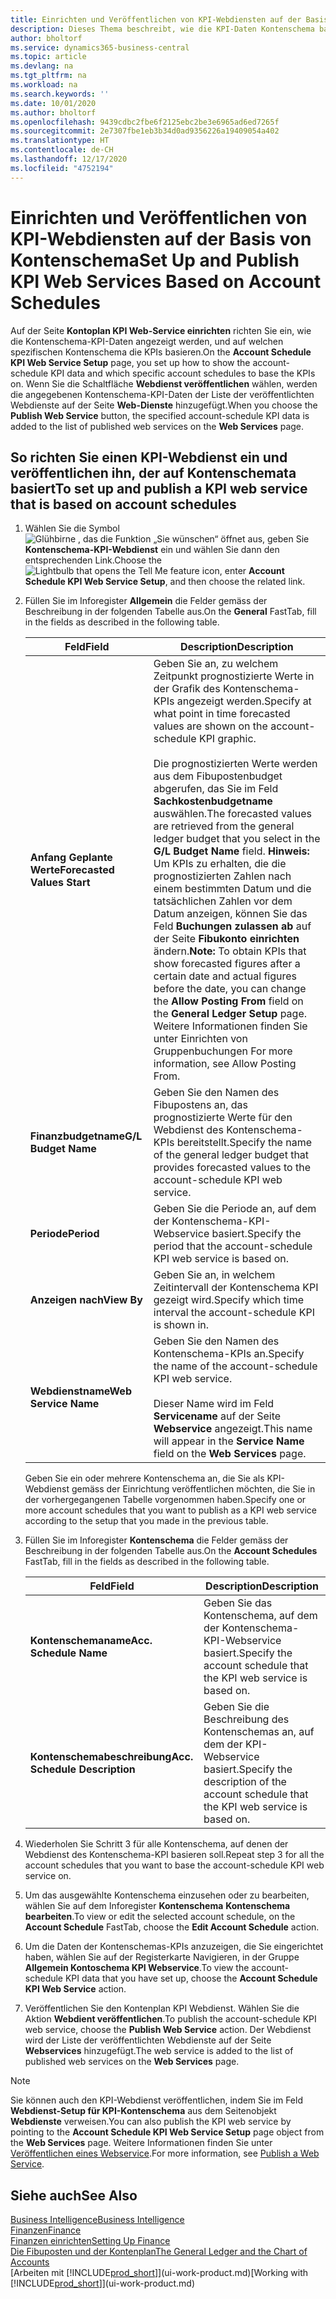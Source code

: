 ```yaml
---
title: Einrichten und Veröffentlichen von KPI-Webdiensten auf der Basis von Kontenschema | Microsoft Docs
description: Dieses Thema beschreibt, wie die KPI-Daten Kontenschema basierend auf bestimmte Kontenschema angezeigt werden.
author: bholtorf
ms.service: dynamics365-business-central
ms.topic: article
ms.devlang: na
ms.tgt_pltfrm: na
ms.workload: na
ms.search.keywords: ''
ms.date: 10/01/2020
ms.author: bholtorf
ms.openlocfilehash: 9439cdbc2fbe6f2125ebc2be3e6965ad6ed7265f
ms.sourcegitcommit: 2e7307fbe1eb3b34d0ad9356226a19409054a402
ms.translationtype: HT
ms.contentlocale: de-CH
ms.lasthandoff: 12/17/2020
ms.locfileid: "4752194"
---
```

# <a name="set-up-and-publish-kpi-web-services-based-on-account-schedules"></a><span data-ttu-id="84e63-103">Einrichten und Veröffentlichen von KPI-Webdiensten auf der Basis von Kontenschema</span><span class="sxs-lookup"><span data-stu-id="84e63-103">Set Up and Publish KPI Web Services Based on Account Schedules</span></span>
<span data-ttu-id="84e63-104">Auf der Seite **Kontoplan KPI Web-Service einrichten** richten Sie ein, wie die Kontenschema-KPI-Daten angezeigt werden, und auf welchen spezifischen Kontenschema die KPIs basieren.</span><span class="sxs-lookup"><span data-stu-id="84e63-104">On the **Account Schedule KPI Web Service Setup** page, you set up how to show the account-schedule KPI data and which specific account schedules to base the KPIs on.</span></span> <span data-ttu-id="84e63-105">Wenn Sie die Schaltfläche **Webdienst veröffentlichen** wählen, werden die angegebenen Kontenschema-KPI-Daten der Liste der veröffentlichten Webdienste auf der Seite **Web-Dienste** hinzugefügt.</span><span class="sxs-lookup"><span data-stu-id="84e63-105">When you choose the **Publish Web Service** button, the specified account-schedule KPI data is added to the list of published web services on the **Web Services** page.</span></span>  

## <a name="to-set-up-and-publish-a-kpi-web-service-that-is-based-on-account-schedules"></a><span data-ttu-id="84e63-106">So richten Sie einen KPI-Webdienst ein und veröffentlichen ihn, der auf Kontenschemata basiert</span><span class="sxs-lookup"><span data-stu-id="84e63-106">To set up and publish a KPI web service that is based on account schedules</span></span>  
1.  <span data-ttu-id="84e63-107">Wählen Sie die Symbol ![Glühbirne , das die Funktion „Sie wünschen“ öffnet](media/ui-search/search_small.png "Tell Me-Funktion") aus, geben Sie **Kontenschema-KPI-Webdienst** ein und wählen Sie dann den entsprechenden Link.</span><span class="sxs-lookup"><span data-stu-id="84e63-107">Choose the ![Lightbulb that opens the Tell Me feature](media/ui-search/search_small.png "Tell me what you want to do") icon, enter **Account Schedule KPI Web Service Setup**, and then choose the related link.</span></span>  
2.  <span data-ttu-id="84e63-108">Füllen Sie im Inforegister **Allgemein** die Felder gemäss der Beschreibung in der folgenden Tabelle aus.</span><span class="sxs-lookup"><span data-stu-id="84e63-108">On the **General** FastTab, fill in the fields as described in the following table.</span></span>  

    |<span data-ttu-id="84e63-109">Feld</span><span class="sxs-lookup"><span data-stu-id="84e63-109">Field</span></span>|<span data-ttu-id="84e63-110">Description</span><span class="sxs-lookup"><span data-stu-id="84e63-110">Description</span></span>|  
    |---------------------------------|---------------------------------------|  
    |<span data-ttu-id="84e63-111">**Anfang Geplante Werte**</span><span class="sxs-lookup"><span data-stu-id="84e63-111">**Forecasted Values Start**</span></span>|<span data-ttu-id="84e63-112">Geben Sie an, zu welchem Zeitpunkt prognostizierte Werte in der Grafik des Kontenschema-KPIs angezeigt werden.</span><span class="sxs-lookup"><span data-stu-id="84e63-112">Specify at what point in time forecasted values are shown on the account-schedule KPI graphic.</span></span><br /><br /> <span data-ttu-id="84e63-113">Die prognostizierten Werte werden aus dem Fibupostenbudget abgerufen, das Sie im Feld **Sachkostenbudgetname** auswählen.</span><span class="sxs-lookup"><span data-stu-id="84e63-113">The forecasted values are retrieved from the general ledger budget that you select in the **G/L Budget Name** field.</span></span> <span data-ttu-id="84e63-114">**Hinweis:**  Um KPIs zu erhalten, die die prognostizierten Zahlen nach einem bestimmten Datum und die tatsächlichen Zahlen vor dem Datum anzeigen, können Sie das Feld **Buchungen zulassen ab** auf der Seite **Fibukonto einrichten** ändern.</span><span class="sxs-lookup"><span data-stu-id="84e63-114">**Note:**  To obtain KPIs that show forecasted figures after a certain date and actual figures before the date, you can change the **Allow Posting From** field on the **General Ledger Setup** page.</span></span> <span data-ttu-id="84e63-115">Weitere Informationen finden Sie unter Einrichten von Gruppenbuchungen </span><span class="sxs-lookup"><span data-stu-id="84e63-115">For more information, see Allow Posting From.</span></span>|  
    |<span data-ttu-id="84e63-116">**Finanzbudgetname**</span><span class="sxs-lookup"><span data-stu-id="84e63-116">**G/L Budget Name**</span></span>|<span data-ttu-id="84e63-117">Geben Sie den Namen des Fibupostens an, das prognostizierte Werte für den Webdienst des Kontenschema-KPIs bereitstellt.</span><span class="sxs-lookup"><span data-stu-id="84e63-117">Specify the name of the general ledger budget that provides forecasted values to the account-schedule KPI web service.</span></span>|  
    |<span data-ttu-id="84e63-118">**Periode**</span><span class="sxs-lookup"><span data-stu-id="84e63-118">**Period**</span></span>|<span data-ttu-id="84e63-119">Geben Sie die Periode an, auf dem der Kontenschema-KPI-Webservice basiert.</span><span class="sxs-lookup"><span data-stu-id="84e63-119">Specify the period that the account-schedule KPI web service is based on.</span></span>|  
    |<span data-ttu-id="84e63-120">**Anzeigen nach**</span><span class="sxs-lookup"><span data-stu-id="84e63-120">**View By**</span></span>|<span data-ttu-id="84e63-121">Geben Sie an, in welchem Zeitintervall der Kontenschema KPI gezeigt wird.</span><span class="sxs-lookup"><span data-stu-id="84e63-121">Specify which time interval the account-schedule KPI is shown in.</span></span>|  
    |<span data-ttu-id="84e63-122">**Webdienstname**</span><span class="sxs-lookup"><span data-stu-id="84e63-122">**Web Service Name**</span></span>|<span data-ttu-id="84e63-123">Geben Sie den Namen des Kontenschema-KPIs an.</span><span class="sxs-lookup"><span data-stu-id="84e63-123">Specify the name of the account-schedule KPI web service.</span></span><br /><br /> <span data-ttu-id="84e63-124">Dieser Name wird im Feld **Servicename** auf der Seite **Webservice** angezeigt.</span><span class="sxs-lookup"><span data-stu-id="84e63-124">This name will appear in the **Service Name** field on the **Web Services** page.</span></span>|  

    <span data-ttu-id="84e63-125">Geben Sie ein oder mehrere Kontenschema an, die Sie als KPI-Webdienst gemäss der Einrichtung veröffentlichen möchten, die Sie in der vorhergegangenen Tabelle vorgenommen haben.</span><span class="sxs-lookup"><span data-stu-id="84e63-125">Specify one or more account schedules that you want to publish as a KPI web service according to the setup that you made in the previous table.</span></span>  

3.  <span data-ttu-id="84e63-126">Füllen Sie im Inforegister **Kontenschema** die Felder gemäss der Beschreibung in der folgenden Tabelle aus.</span><span class="sxs-lookup"><span data-stu-id="84e63-126">On the **Account Schedules** FastTab, fill in the fields as described in the following table.</span></span>  

    |<span data-ttu-id="84e63-127">Feld</span><span class="sxs-lookup"><span data-stu-id="84e63-127">Field</span></span>|<span data-ttu-id="84e63-128">Description</span><span class="sxs-lookup"><span data-stu-id="84e63-128">Description</span></span>|  
    |---------------------------------|---------------------------------------|  
    |<span data-ttu-id="84e63-129">**Kontenschemaname**</span><span class="sxs-lookup"><span data-stu-id="84e63-129">**Acc. Schedule Name**</span></span>|<span data-ttu-id="84e63-130">Geben Sie das Kontenschema, auf dem der Kontenschema-KPI-Webservice basiert.</span><span class="sxs-lookup"><span data-stu-id="84e63-130">Specify the account schedule that the KPI web service is based on.</span></span>|  
    |<span data-ttu-id="84e63-131">**Kontenschemabeschreibung**</span><span class="sxs-lookup"><span data-stu-id="84e63-131">**Acc. Schedule Description**</span></span>|<span data-ttu-id="84e63-132">Geben Sie die Beschreibung des Kontenschemas an, auf dem der KPI-Webservice basiert.</span><span class="sxs-lookup"><span data-stu-id="84e63-132">Specify the description of the account schedule that the KPI web service is based on.</span></span>|  

4.  <span data-ttu-id="84e63-133">Wiederholen Sie Schritt 3 für alle Kontenschema, auf denen der Webdienst des Kontenschema-KPI basieren soll.</span><span class="sxs-lookup"><span data-stu-id="84e63-133">Repeat step 3 for all the account schedules that you want to base the account-schedule KPI web service on.</span></span>  
5.  <span data-ttu-id="84e63-134">Um das ausgewählte Kontenschema einzusehen oder zu bearbeiten, wählen Sie auf dem Inforegister **Kontenschema** **Kontenschema bearbeiten**.</span><span class="sxs-lookup"><span data-stu-id="84e63-134">To view or edit the selected account schedule, on the **Account Schedule** FastTab, choose the **Edit Account Schedule** action.</span></span>  
6.  <span data-ttu-id="84e63-135">Um die Daten der Kontenschemas-KPIs anzuzeigen, die Sie eingerichtet haben, wählen Sie auf der Registerkarte Navigieren, in der Gruppe **Allgemein Kontoschema KPI Webservice**.</span><span class="sxs-lookup"><span data-stu-id="84e63-135">To view the account-schedule KPI data that you have set up, choose the **Account Schedule KPI Web Service** action.</span></span>  
7.  <span data-ttu-id="84e63-136">Veröffentlichen Sie den Kontenplan KPI Webdienst. Wählen Sie die Aktion **Webdient veröffentlichen**.</span><span class="sxs-lookup"><span data-stu-id="84e63-136">To publish the account-schedule KPI web service, choose the **Publish Web Service** action.</span></span> <span data-ttu-id="84e63-137">Der Webdienst wird der Liste der veröffentlichten Webdienste auf der Seite **Webservices** hinzugefügt.</span><span class="sxs-lookup"><span data-stu-id="84e63-137">The web service is added to the list of published web services on the **Web Services** page.</span></span>  

> [!NOTE]  
>  <span data-ttu-id="84e63-138">Sie können auch den KPI-Webdienst veröffentlichen, indem Sie im Feld **Webdienst-Setup für KPI-Kontenschema** aus dem Seitenobjekt **Webdienste** verweisen.</span><span class="sxs-lookup"><span data-stu-id="84e63-138">You can also publish the KPI web service by pointing to the **Account Schedule KPI Web Service Setup** page object from the **Web Services** page.</span></span> <span data-ttu-id="84e63-139">Weitere Informationen finden Sie unter [Veröffentlichen eines Webservice](across-how-publish-web-service.md).</span><span class="sxs-lookup"><span data-stu-id="84e63-139">For more information, see [Publish a Web Service](across-how-publish-web-service.md).</span></span>  

## <a name="see-also"></a><span data-ttu-id="84e63-140">Siehe auch</span><span class="sxs-lookup"><span data-stu-id="84e63-140">See Also</span></span>  
[<span data-ttu-id="84e63-141">Business Intelligence</span><span class="sxs-lookup"><span data-stu-id="84e63-141">Business Intelligence</span></span>](bi.md)  
[<span data-ttu-id="84e63-142">Finanzen</span><span class="sxs-lookup"><span data-stu-id="84e63-142">Finance</span></span>](finance.md)  
[<span data-ttu-id="84e63-143">Finanzen einrichten</span><span class="sxs-lookup"><span data-stu-id="84e63-143">Setting Up Finance</span></span>](finance-setup-finance.md)  
[<span data-ttu-id="84e63-144">Die Fibuposten und der Kontenplan</span><span class="sxs-lookup"><span data-stu-id="84e63-144">The General Ledger and the Chart of Accounts</span></span>](finance-general-ledger.md)  
<span data-ttu-id="84e63-145">[Arbeiten mit [!INCLUDE[prod_short](includes/prod_short.md)]](ui-work-product.md)</span><span class="sxs-lookup"><span data-stu-id="84e63-145">[Working with [!INCLUDE[prod_short](includes/prod_short.md)]](ui-work-product.md)</span></span>
